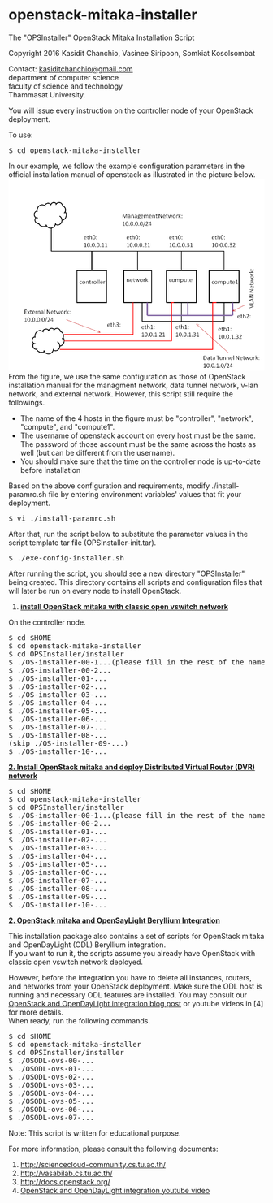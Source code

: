 # openstack-mitaka-installer
The "OPSInstaller" OpenStack Mitaka Installation Script 

Copyright 2016 Kasidit Chanchio, Vasinee Siripoon, Somkiat Kosolsombat 

Contact: kasiditchanchio@gmail.com <br>
department of computer science <br>
faculty of science and technology <br>
Thammasat University.

You will issue every instruction on the controller node
of your OpenStack deployment. 

To use: 
<pre>
$ cd openstack-mitaka-installer
</pre>

In our example, we follow the example
configuration parameters in the official installation manual of 
openstack as illustrated in the picture below.<br> 
<img src="documents/architecture.png"> <br>
From the figure, we use the same configuration as those of OpenStack installation 
manual for the managment network, data tunnel network, v-lan network, and external network.
However, this script still require the followings. 
<ul>
<li> The name of the 4 hosts in the figure must be "controller", "network", "compute",
and "compute1". </li>
<li> The username of openstack account on every host must be the same. 
The password of those account must be the same across the hosts as well 
(but can be different from the username).
<li> You should make sure that the time on the controller node is up-to-date before installation
</ul>
Based on the above configuration and requirements, modify ./install-paramrc.sh file by entering 
environment variables' values that fit your deployment. 
<pre>
$ vi ./install-paramrc.sh
</pre>

After that, run the script below to substitute the parameter values in the script 
template tar file (OPSInstaller-init.tar).  

<pre>
$ ./exe-config-installer.sh
</pre>

After running the script, you should see a new directory "OPSInstaller" being created. 
This directory contains all scripts and configuration files that will later be run on every node 
to install OpenStack.

<strong><u>
1. install OpenStack mitaka with classic open vswitch network
</u></strong>

On the controller node. 
<pre>
$ cd $HOME
$ cd openstack-mitaka-installer
$ cd OPSInstaller/installer
$ ./OS-installer-00-1...(please fill in the rest of the name)
$ ./OS-installer-00-2...
$ ./OS-installer-01-...
$ ./OS-installer-02-...
$ ./OS-installer-03-...
$ ./OS-installer-04-...
$ ./OS-installer-05-...
$ ./OS-installer-06-...
$ ./OS-installer-07-...
$ ./OS-installer-08-...
(skip ./OS-installer-09-...)
$ ./OS-installer-10-...
</pre>

<strong><u>
2. Install OpenStack mitaka and deploy 
Distributed Virtual Router (DVR) network
</u></strong>

<pre>
$ cd $HOME
$ cd openstack-mitaka-installer
$ cd OPSInstaller/installer
$ ./OS-installer-00-1...(please fill in the rest of the name)
$ ./OS-installer-00-2...
$ ./OS-installer-01-...
$ ./OS-installer-02-...
$ ./OS-installer-03-...
$ ./OS-installer-04-...
$ ./OS-installer-05-...
$ ./OS-installer-06-...
$ ./OS-installer-07-...
$ ./OS-installer-08-...
$ ./OS-installer-09-...
$ ./OS-installer-10-...
</pre>

<strong><u>
2. OpenStack mitaka and OpenSayLight Beryllium Integration 
</u></strong>

This installation package also contains a set of scripts for 
OpenStack mitaka and OpenDayLight (ODL) Beryllium integration.  
If you want to run it, the scripts assume you already have OpenStack 
with classic open vswitch network deployed. 

However, before the integration you have to delete all instances, 
routers, and networks from your OpenStack deployment. 
Make sure the ODL host is running and necessary ODL features 
are installed. You may consult our <a href="http://sciencecloud-community.cs.tu.ac.th/?p=238">
OpenStack and OpenDayLight integration blog post</a> or youtube videos in [4] for more details.  
When ready, run the following commands. 

<pre>
$ cd $HOME
$ cd openstack-mitaka-installer
$ cd OPSInstaller/installer
$ ./OSODL-ovs-00-...
$ ./OSODL-ovs-01-...
$ ./OSODL-ovs-02-...
$ ./OSODL-ovs-03-...
$ ./OSODL-ovs-04-...
$ ./OSODL-ovs-05-...
$ ./OSODL-ovs-06-...
$ ./OSODL-ovs-07-...
</pre>

Note: This script is written for educational purpose. 

For more information, please consult the following 
documents: 

1. http://sciencecloud-community.cs.tu.ac.th/ 
2. http://vasabilab.cs.tu.ac.th/ 
3. http://docs.openstack.org/
4. <a href="https://www.youtube.com/playlist?list=PLmUxMbTCUhr4bjpV3ysL6_G_tokfpNyDb">OpenStack and OpenDayLight integration youtube video</a>
 
